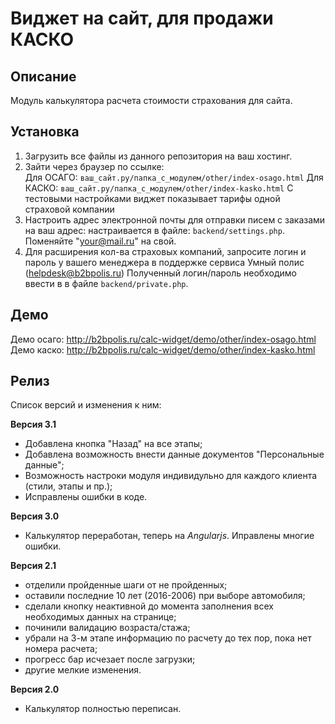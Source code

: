 # Виджет на сайт, для продажи КАСКО

## Описание
Модуль калькулятора расчета стоимости страхования для сайта.

## Установка

1. Загрузить все файлы из данного репозитория на ваш хостинг.
2. Зайти через браузер по ссылке:  
Для ОСАГО: `ваш_сайт.ру/папка_с_модулем/other/index-osago.html` Для КАСКО:  `ваш_сайт.ру/папка_с_модулем/other/index-kasko.html`
   С тестовыми настройками виджет показывает тарифы одной страховой компании
3. Настроить адрес электронной почты для отправки писем с заказами на ваш адрес:
    настраивается в файле: `backend/settings.php`. Поменяйте "your@mail.ru" на свой.
4. Для расширения кол-ва страховых компаний, запросите логин и пароль у вашего менеджера в поддержке сервиса Умный полис (helpdesk@b2bpolis.ru)
   Полученный логин/пароль необходимо ввести в в файле `backend/private.php`.
   
## Демо

Демо осаго: http://b2bpolis.ru/calc-widget/demo/other/index-osago.html
Демо каско: http://b2bpolis.ru/calc-widget/demo/other/index-kasko.html
   
## Релиз	
Список версий и изменения к ним:

**Версия 3.1**

- Добавлена кнопка "Назад" на все этапы;
- Добавлена возможность внести данные документов "Персональные данные";
- Возможность настроки модуля индивидульно для каждого клиента (стили, этапы и пр.);
- Исправлены ошибки в коде.

**Версия 3.0**
- Калькулятор переработан, теперь на _Angularjs_. Иправлены многие ошибки.

**Версия 2.1**
- отделили пройденные шаги от не пройденных;
- оставили последние 10 лет (2016-2006) при выборе автомобиля;
- сделали кнопку неактивной до момента заполнения всех необходимых данных на странице;
- починили валидацию возраста/стажа;
- убрали на 3-м этапе информацию по расчету до тех пор, пока нет номера расчета;
- прогресс бар исчезает после загрузки;
- другие мелкие изменения.

**Версия 2.0**
- Калькулятор полностью переписан.